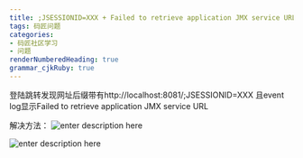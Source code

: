 ```yaml
---
title: ;JSESSIONID=XXX + Failed to retrieve application JMX service URL 
tags: 码匠问题
categories: 
- 码匠社区学习
- 问题
renderNumberedHeading: true
grammar_cjkRuby: true
---
```

登陆跳转发现网址后缀带有http://localhost:8081/;JSESSIONID=XXX
且event log显示Failed to retrieve application JMX service URL 

解决方法：
![enter description here](https://i.loli.net/2020/03/28/LTukB3FIyCnMGj8.png)

![enter description here](https://i.loli.net/2020/03/28/SOdAr1GoVYtFZhs.png)
